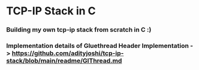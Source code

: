 # TCP-IP Stack in C 

###  Building my own tcp-ip stack from scratch in C :)

### Implementation details of Gluethread Header Implementation -> https://github.com/adityjoshi/tcp-ip-stack/blob/main/readme/GlThread.md
